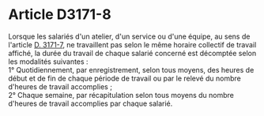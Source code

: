 # Article D3171-8

  
Lorsque les salariés d'un atelier, d'un service ou d'une équipe, au sens de l'article [D. 3171-7][1], ne travaillent pas selon le même horaire collectif de travail affiché, la durée du travail de chaque salarié concerné est décomptée selon les modalités suivantes :   
1° Quotidiennement, par enregistrement, selon tous moyens, des heures de début et de fin de chaque période de travail ou par le relevé du nombre d'heures de travail accomplies ;   
2° Chaque semaine, par récapitulation selon tous moyens du nombre d'heures de travail accomplies par chaque salarié.

 [1]: /affichCodeArticle.do?cidTexte=LEGITEXT000006072050&idArticle=LEGIARTI000018487084&dateTexte=&categorieLien=cid